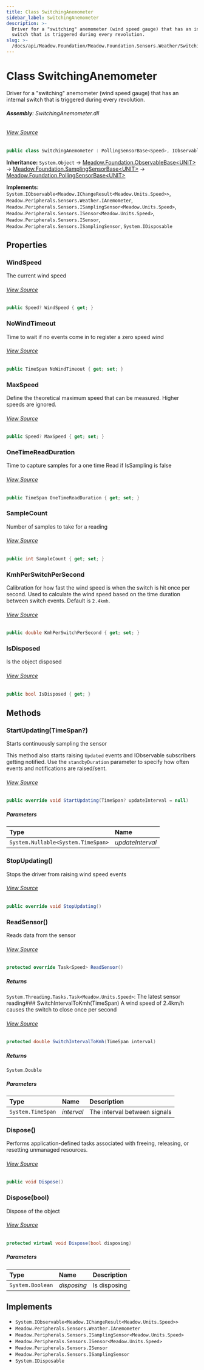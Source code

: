 ```yaml
---
title: Class SwitchingAnemometer
sidebar_label: SwitchingAnemometer
description: >-
  Driver for a "switching" anemometer (wind speed gauge) that has an internal
  switch that is triggered during every revolution.
slug: >-
  /docs/api/Meadow.Foundation/Meadow.Foundation.Sensors.Weather/SwitchingAnemometer
---
```

# Class SwitchingAnemometer
Driver for a "switching" anemometer (wind speed gauge) that has an
internal switch that is triggered during every revolution.

###### **Assembly**: SwitchingAnemometer.dll
###### [View Source](https://github.com/WildernessLabs/Meadow.Foundation.git/blob/develop/Source/Meadow.Foundation.Peripherals/Sensors.Weather.SwitchingAnemometer/Driver/SwitchingAnemometer.cs#L15)
```csharp title="Declaration"
public class SwitchingAnemometer : PollingSensorBase<Speed>, IObservable<IChangeResult<Speed>>, IAnemometer, ISamplingSensor<Speed>, ISensor<Speed>, ISensor, ISamplingSensor, IDisposable
```
**Inheritance:** `System.Object` -> [Meadow.Foundation.ObservableBase&lt;UNIT&gt;](../Meadow.Foundation/ObservableBase`UNIT`) -> [Meadow.Foundation.SamplingSensorBase&lt;UNIT&gt;](../Meadow.Foundation/SamplingSensorBase`UNIT`) -> [Meadow.Foundation.PollingSensorBase&lt;UNIT&gt;](../Meadow.Foundation/PollingSensorBase`UNIT`)

**Implements:**  
`System.IObservable<Meadow.IChangeResult<Meadow.Units.Speed>>`, `Meadow.Peripherals.Sensors.Weather.IAnemometer`, `Meadow.Peripherals.Sensors.ISamplingSensor<Meadow.Units.Speed>`, `Meadow.Peripherals.Sensors.ISensor<Meadow.Units.Speed>`, `Meadow.Peripherals.Sensors.ISensor`, `Meadow.Peripherals.Sensors.ISamplingSensor`, `System.IDisposable`

## Properties
### WindSpeed
The current wind speed
###### [View Source](https://github.com/WildernessLabs/Meadow.Foundation.git/blob/develop/Source/Meadow.Foundation.Peripherals/Sensors.Weather.SwitchingAnemometer/Driver/SwitchingAnemometer.cs#L20)
```csharp title="Declaration"
public Speed? WindSpeed { get; }
```
### NoWindTimeout
Time to wait if no events come in to register a zero speed wind
###### [View Source](https://github.com/WildernessLabs/Meadow.Foundation.git/blob/develop/Source/Meadow.Foundation.Peripherals/Sensors.Weather.SwitchingAnemometer/Driver/SwitchingAnemometer.cs#L31)
```csharp title="Declaration"
public TimeSpan NoWindTimeout { get; set; }
```
### MaxSpeed
Define the theoretical maximum speed that can be measured. Higher speeds are ignored.
###### [View Source](https://github.com/WildernessLabs/Meadow.Foundation.git/blob/develop/Source/Meadow.Foundation.Peripherals/Sensors.Weather.SwitchingAnemometer/Driver/SwitchingAnemometer.cs#L39)
```csharp title="Declaration"
public Speed? MaxSpeed { get; set; }
```
### OneTimeReadDuration
Time to capture samples for a one time Read if IsSampling is false
###### [View Source](https://github.com/WildernessLabs/Meadow.Foundation.git/blob/develop/Source/Meadow.Foundation.Peripherals/Sensors.Weather.SwitchingAnemometer/Driver/SwitchingAnemometer.cs#L45)
```csharp title="Declaration"
public TimeSpan OneTimeReadDuration { get; set; }
```
### SampleCount
Number of samples to take for a reading
###### [View Source](https://github.com/WildernessLabs/Meadow.Foundation.git/blob/develop/Source/Meadow.Foundation.Peripherals/Sensors.Weather.SwitchingAnemometer/Driver/SwitchingAnemometer.cs#L50)
```csharp title="Declaration"
public int SampleCount { get; set; }
```
### KmhPerSwitchPerSecond
Calibration for how fast the wind speed is when the switch is hit
once per second. Used to calculate the wind speed based on the time
duration between switch events. Default is `2.4kmh`.
###### [View Source](https://github.com/WildernessLabs/Meadow.Foundation.git/blob/develop/Source/Meadow.Foundation.Peripherals/Sensors.Weather.SwitchingAnemometer/Driver/SwitchingAnemometer.cs#L67)
```csharp title="Declaration"
public double KmhPerSwitchPerSecond { get; set; }
```
### IsDisposed
Is the object disposed
###### [View Source](https://github.com/WildernessLabs/Meadow.Foundation.git/blob/develop/Source/Meadow.Foundation.Peripherals/Sensors.Weather.SwitchingAnemometer/Driver/SwitchingAnemometer.cs#L76)
```csharp title="Declaration"
public bool IsDisposed { get; }
```
## Methods
### StartUpdating(TimeSpan?)
Starts continuously sampling the sensor

This method also starts raising `Updated` events and IObservable
subscribers getting notified. Use the `standbyDuration` parameter
to specify how often events and notifications are raised/sent.
###### [View Source](https://github.com/WildernessLabs/Meadow.Foundation.git/blob/develop/Source/Meadow.Foundation.Peripherals/Sensors.Weather.SwitchingAnemometer/Driver/SwitchingAnemometer.cs#L136)
```csharp title="Declaration"
public override void StartUpdating(TimeSpan? updateInterval = null)
```

##### Parameters

| Type | Name |
|:--- |:--- |
| `System.Nullable<System.TimeSpan>` | *updateInterval* |

### StopUpdating()
Stops the driver from raising wind speed events
###### [View Source](https://github.com/WildernessLabs/Meadow.Foundation.git/blob/develop/Source/Meadow.Foundation.Peripherals/Sensors.Weather.SwitchingAnemometer/Driver/SwitchingAnemometer.cs#L150)
```csharp title="Declaration"
public override void StopUpdating()
```
### ReadSensor()
Reads data from the sensor
###### [View Source](https://github.com/WildernessLabs/Meadow.Foundation.git/blob/develop/Source/Meadow.Foundation.Peripherals/Sensors.Weather.SwitchingAnemometer/Driver/SwitchingAnemometer.cs#L166)
```csharp title="Declaration"
protected override Task<Speed> ReadSensor()
```

##### Returns

`System.Threading.Tasks.Task<Meadow.Units.Speed>`: The latest sensor reading### SwitchIntervalToKmh(TimeSpan)
A wind speed of 2.4km/h causes the switch to close once per second
###### [View Source](https://github.com/WildernessLabs/Meadow.Foundation.git/blob/develop/Source/Meadow.Foundation.Peripherals/Sensors.Weather.SwitchingAnemometer/Driver/SwitchingAnemometer.cs#L228)
```csharp title="Declaration"
protected double SwitchIntervalToKmh(TimeSpan interval)
```

##### Returns

`System.Double`

##### Parameters

| Type | Name | Description |
|:--- |:--- |:--- |
| `System.TimeSpan` | *interval* | The interval between signals |

### Dispose()
Performs application-defined tasks associated with freeing, releasing, or resetting unmanaged resources.
###### [View Source](https://github.com/WildernessLabs/Meadow.Foundation.git/blob/develop/Source/Meadow.Foundation.Peripherals/Sensors.Weather.SwitchingAnemometer/Driver/SwitchingAnemometer.cs#L234)
```csharp title="Declaration"
public void Dispose()
```
### Dispose(bool)
Dispose of the object
###### [View Source](https://github.com/WildernessLabs/Meadow.Foundation.git/blob/develop/Source/Meadow.Foundation.Peripherals/Sensors.Weather.SwitchingAnemometer/Driver/SwitchingAnemometer.cs#L244)
```csharp title="Declaration"
protected virtual void Dispose(bool disposing)
```

##### Parameters

| Type | Name | Description |
|:--- |:--- |:--- |
| `System.Boolean` | *disposing* | Is disposing |


## Implements

* `System.IObservable<Meadow.IChangeResult<Meadow.Units.Speed>>`
* `Meadow.Peripherals.Sensors.Weather.IAnemometer`
* `Meadow.Peripherals.Sensors.ISamplingSensor<Meadow.Units.Speed>`
* `Meadow.Peripherals.Sensors.ISensor<Meadow.Units.Speed>`
* `Meadow.Peripherals.Sensors.ISensor`
* `Meadow.Peripherals.Sensors.ISamplingSensor`
* `System.IDisposable`
